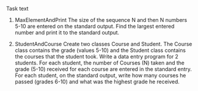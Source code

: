 Task text

1. MaxElementAndPrint
The size of the sequence N and then N numbers 5-10 are entered on the standard output. Find the largest entered number and print it to the standard output.

2. StudentAndCourse
Create two classes Course and Student. The Course class contains the grade (values 5-10) and the Student class contains the courses that the student took. 
Write a data entry program for 2 students. For each student, the number of Courses (N) taken and the grade (5-10) received for each course are entered in the 
standard entry. For each student, on the standard output, write how many courses he passed (grades 6-10) and what was the highest grade he received.

